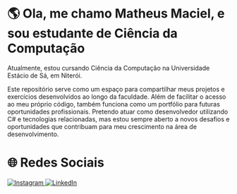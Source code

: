 
# :earth_americas: Ola, me chamo Matheus Maciel, e sou estudante de Ciência da Computação
Atualmente, estou cursando Ciência da Computação na Universidade Estácio de Sá, em Niterói.

Este repositório serve como um espaço para compartilhar meus projetos e exercícios desenvolvidos ao longo da faculdade. Além de facilitar o acesso ao meu próprio código, também funciona como um portfólio para futuras oportunidades profissionais. Pretendo atuar como desenvolvedor utilizando C# e tecnologias relacionadas, mas estou sempre aberto a novos desafios e oportunidades que contribuam para meu crescimento na área de desenvolvimento.

# :globe_with_meridians: Redes Sociais 

<a href="https://www.instagram.com/mxfalcao" target="_blank">
  <img src="https://img.shields.io/badge/Instagram-%23E4405F.svg?logo=Instagram&logoColor=white" alt="Instagram" />
</a>

<a href="https://www.linkedin.com/in/matheusmacielp/" target="_blank">
  <img src="https://img.shields.io/badge/LinkedIn-%230077B5.svg?logo=linkedin&logoColor=white" alt="LinkedIn" />
</a>

